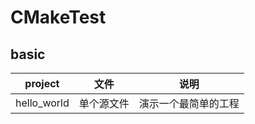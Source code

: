 # CMakeTest
## basic
| project | 文件 | 说明 |
| :---:| :---: | :---: |
hello_world | 单个源文件 | 演示一个最简单的工程
